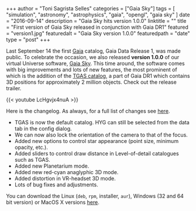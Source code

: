 +++
author = "Toni Sagrista Selles"
categories = ["Gaia Sky"]
tags = [ "simulation", "astronomy", "astrophysics", "gaia", "opengl", "gaia sky" ]
date = "2016-09-14"
description = "Gaia Sky hits version 1.0.0"
linktitle = ""
title = "First version of Gaia Sky released in conjunction with Gaia DR1"
featured = "version1.jpg"
featuredalt = "Gaia Sky version 1.0.0"
featuredpath = "date"
type = "post"
+++

Last September 14 the first [Gaia](http://sci.esa.int/gaia/) catalog, Gaia Data Release 1, was made public. To celebrate the occasion, we also released **version 1.0.0** of our virtual Universe software, [Gaia Sky](https://zah.uni-heidelberg.de/gaia/outreach/gaiasky). This time around, the software comes with big improvements and lots of new features, the most prominent of which is the addition of the [TGAS catalog](http://www.cosmos.esa.int/web/gaia/iow_20150115), a part of Gaia DR1 which contains 3D positions for approximately 2 million objects. Check out the release trailer.

<!--more-->

{{< youtube LcHgvjx4nuA >}}

Here is the changelog. As always, for a full list of changes see [here](https://github.com/ari-zah/gaiasandbox/blob/master/CHANGELOG.md).

-  TGAS is now the default catalog. HYG can still be selected from the data tab in the config dialog.
-  We can now also lock the orientation of the camera to that of the focus.
-  Added new options to control star appearance (point size, minimum opacity, etc.).
-  Added sliders to control draw distance in Level-of-detail catalogues such as TGAS.
-  Added new Planetarium mode.
-  Added new red-cyan anaglyphic 3D mode.
-  Added distortion in VR-headset 3D mode.
-  Lots of bug fixes and adjustments.

You can download the Linux (`deb`, `rpm`, installer, `aur`), Windows (32 and 64 bit version) or MacOS X versions [here](https://zah.uni-heidelberg.de/gaia/outreach/gaiasky/downloads/).
